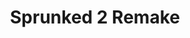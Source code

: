 ---
slug: sprunked-2-remake
title: Sprunked 2 Remake
description: "Sprunked 2 Remake is an exciting online game. Play for free directly in your browser!"
icon: /images/new_mods/Sprunked 2 Remake.png
url: https://wowtbc.net/sprunkin/sprunked2-remake/index.html
previewImage: /images/new_mods/Sprunked 2 Remake.png
type: new mods

# SEO配置
seo:
  title: "Sprunked 2 Remake - Play Free Online Game | Fun Browser Games"
  description: "Sprunked 2 Remake - Play this fun online game for free in your browser. No download required!"
  ogImage: "/images/new_mods/Sprunked 2 Remake.png"
  keywords: "sprunked-2-remake, online game, browser game, free game, new mods game, play online"

videoUrls:
  - https://www.youtube.com/embed/example1
  - https://www.youtube.com/embed/example2

whyPlay:
  title: "Why Play Sprunked 2 Remake?"
  items:
    - "Immersive Gameplay: Sprunked 2 Remake offers an engaging and immersive gaming experience that will keep you entertained for hours"
    - "Challenging Levels: Test your skills with increasingly difficult challenges and obstacles"
    - "Beautiful Graphics: Enjoy stunning visuals and smooth animations that bring the game world to life"
    - "Regular Updates: New content and features are added regularly to keep the game fresh and exciting"
    - "Free to Play: Experience all the fun without spending a penny"
    - "Community Features: Connect with other players, share strategies, and compete for high scores"
    - "Cross-Platform: Play on any device with a web browser, no downloads required"

features:
  title: "Key Features of Sprunked 2 Remake"
  image: "/images/new_mods/Sprunked 2 Remake.png"
  items:
    - "Intuitive Controls: Easy to learn controls make Sprunked 2 Remake accessible for players of all skill levels"
    - "Multiple Game Modes: Enjoy various gameplay options that provide different challenges and experiences"
    - "Character Customization: Personalize your gaming experience with unique characters and items"
    - "Achievement System: Complete special tasks to earn rewards and recognition"
    - "Leaderboards: Compete with players worldwide and see who can achieve the highest scores"

characteristics:
  title: "Game Characteristics"
  image: "/images/new_mods/Sprunked 2 Remake.png"
  items:
    - "Genre: New mods game with elements of strategy and skill"
    - "Difficulty: Suitable for both casual gamers and those seeking a challenge"
    - "Play Time: Quick sessions or extended gameplay, depending on your preference"
    - "Art Style: Vibrant and engaging visuals that enhance the gaming experience"
    - "Sound Design: Immersive audio that complements the gameplay perfectly"

info: "Sprunked 2 Remake is an exciting online game that offers players a unique and engaging gaming experience. With its intuitive controls, stunning visuals, and challenging gameplay, Sprunked 2 Remake provides hours of entertainment for players of all ages and skill levels. Whether you're looking for a quick gaming session during a break or an extended play session, Sprunked 2 Remake delivers an immersive experience that will keep you coming back for more. The game features multiple levels of increasing difficulty, ensuring that players are constantly challenged as they progress. With regular updates adding new content and features, Sprunked 2 Remake remains fresh and exciting, providing endless entertainment options for its growing community of players."

howToPlayIntro: "Welcome to Sprunked 2 Remake! This guide will walk you through the basics and help you master the game. Whether you're a beginner or looking to improve your skills, these tips and instructions will enhance your gaming experience."

howToPlaySteps:
  - title: "Getting Started"
    description: "Begin your Sprunked 2 Remake adventure by familiarizing yourself with the controls. Use your keyboard or mouse to navigate through the game interface. The tutorial will guide you through the basic mechanics and help you understand the objectives."
  - title: "Understanding the Objectives"
    description: "In Sprunked 2 Remake, your main goal is to progress through levels by completing specific objectives. Each level presents unique challenges that require different strategies and approaches."
  - title: "Mastering the Controls"
    description: "Practice using the controls to improve your precision and reaction time. Sprunked 2 Remake requires quick reflexes and strategic thinking to overcome obstacles and defeat opponents."
  - title: "Utilizing Power-ups"
    description: "Collect power-ups throughout the game to enhance your abilities and overcome difficult challenges. Each power-up offers unique advantages that can be crucial for success."
  - title: "Developing Strategies"
    description: "As you progress in Sprunked 2 Remake, develop effective strategies for different scenarios. Analyze patterns, anticipate challenges, and adapt your approach to maximize your performance."

faq:
  title: "Frequently Asked Questions about Sprunked 2 Remake"
  items:
    - question: "Is Sprunked 2 Remake free to play?"
      answer: "Yes, Sprunked 2 Remake is completely free to play directly in your web browser. No downloads or purchases are required to enjoy the full game experience."
    - question: "Can I play Sprunked 2 Remake on mobile devices?"
      answer: "Yes, Sprunked 2 Remake is optimized for both desktop and mobile play. You can enjoy the game on any device with a web browser and internet connection."
    - question: "Are there any in-game purchases?"
      answer: "While Sprunked 2 Remake is free to play, there may be optional in-game purchases available for cosmetic items or additional features that don't affect core gameplay."
    - question: "How often is Sprunked 2 Remake updated?"
      answer: "The developers regularly update Sprunked 2 Remake with new content, features, and improvements based on player feedback and game performance."
    - question: "Can I play Sprunked 2 Remake offline?"
      answer: "Currently, Sprunked 2 Remake requires an internet connection to play as it's a browser-based online game."
    - question: "Is Sprunked 2 Remake suitable for children?"
      answer: "Yes, Sprunked 2 Remake is designed to be family-friendly and suitable for players of all ages."
    - question: "How do I report bugs or issues?"
      answer: "If you encounter any problems while playing Sprunked 2 Remake, you can report them through the game's support page or contact the developers directly through their website."
    - question: "Still Have Questions?"
      answer: "If you have additional questions about Sprunked 2 Remake that aren't covered in this FAQ, please visit our support center or contact our customer service team for assistance."
---